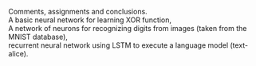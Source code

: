Comments, assignments and conclusions.  
A basic neural network for learning XOR function,  
A network of neurons for recognizing digits from images (taken from the MNIST database),  
recurrent neural network using LSTM to execute a language model (text-alice).

